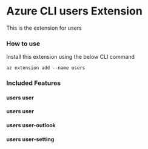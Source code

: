 # Azure CLI users Extension #
This is the extension for users

### How to use ###
Install this extension using the below CLI command
```
az extension add --name users
```

### Included Features ###
#### users user ####
#### users user ####
#### users user-outlook ####
#### users user-setting ####